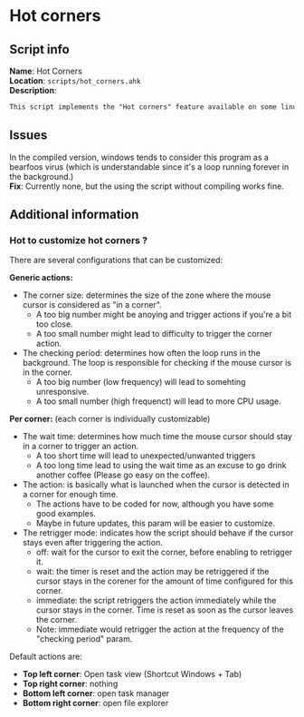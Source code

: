 # Hot corners

## Script info

**Name**: Hot Corners\
**Location**: `scripts/hot_corners.ahk`\
**Description**:
```txt
This script implements the "Hot corners" feature available on some linux systems (mac too ?): when you keep your mouse cursor in one of the corners of your screen, the scripts triggers some action depending of configuration and the corner used.
```

## Issues

In the compiled version, windows tends to consider this program as a bearfoos virus (which is understandable since it's a loop running forever in the background.)\
**Fix**: Currently none, but the using the script without compiling works fine.

## Additional information

### Hot to customize hot corners ?

There are several configurations that can be customized:

**Generic actions:**
- The corner size: determines the size of the zone where the mouse cursor is considered as "in a corner".
    - A too big number might be anoying and trigger actions if you're a bit too close.
    - A too small number might lead to difficulty to trigger the corner action.
- The checking period: determines how often the loop runs in the background. The loop is responsible for checking if the mouse cursor is in the corner.
    - A too big number (low frequency) will lead to somehting unresponsive.
    - A too small number (high frequenct) will lead to more CPU usage.

**Per corner:** (each corner is individually customizable)
- The wait time: determines how much time the mouse cursor should stay in a corner to trigger an action.
    - A too short time will lead to unexpected/unwanted triggers
    - A too long time lead to using the wait time as an excuse to go drink another coffee (Please go easy on the coffee).
- The action: is basically what is launched when the cursor is detected in a corner for enough time.
    - The actions have to be coded for now, although you have some good examples.
    - Maybe in future updates, this param will be easier to customize.
- The retrigger mode: indicates how the script should behave if the cursor stays even after triggering the action.
    - off: wait for the cursor to exit the corner, before enabling to retrigger it.
    - wait: the timer is reset and the action may be retriggered if the cursor stays in the corener for the amount of time configured for this corner.
    - immediate: the script retriggers the action immediately while the cursor stays in the corner. Time is reset as soon as the cursor leaves the corner.
    - Note: immediate would retrigger the action at the frequency of the "checking period" param.

Default actions are:
- **Top left corner**: Open task view (Shortcut Windows + Tab)
- **Top right corner**: nothing
- **Bottom left corner**: open task manager
- **Bottom right corner**: open file explorer
